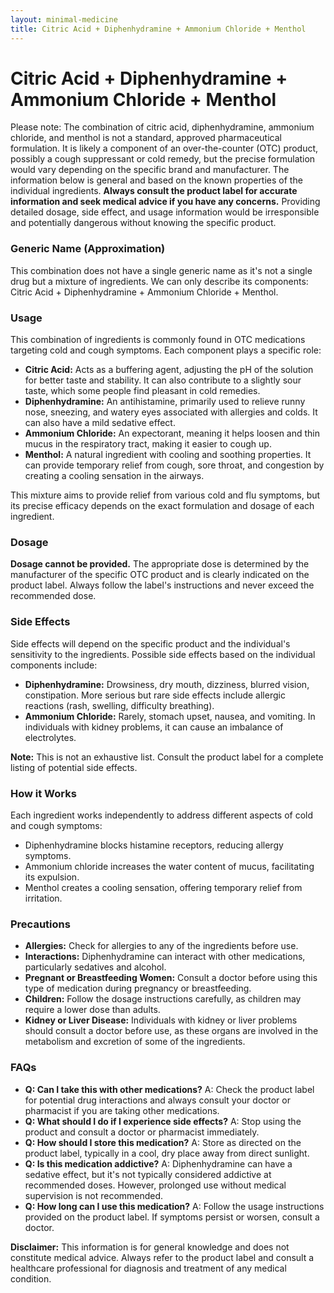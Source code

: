 ```yaml
---
layout: minimal-medicine
title: Citric Acid + Diphenhydramine + Ammonium Chloride + Menthol
---
```


# Citric Acid + Diphenhydramine + Ammonium Chloride + Menthol
Please note:  The combination of citric acid, diphenhydramine, ammonium chloride, and menthol is not a standard, approved pharmaceutical formulation.  It is likely a component of an over-the-counter (OTC) product, possibly a cough suppressant or cold remedy, but the precise formulation would vary depending on the specific brand and manufacturer.  The information below is general and based on the known properties of the individual ingredients.  **Always consult the product label for accurate information and seek medical advice if you have any concerns.**  Providing detailed dosage, side effect, and usage information would be irresponsible and potentially dangerous without knowing the specific product.


### Generic Name (Approximation)

This combination does not have a single generic name as it's not a single drug but a mixture of ingredients.  We can only describe its components: Citric Acid + Diphenhydramine + Ammonium Chloride + Menthol.

### Usage

This combination of ingredients is commonly found in OTC medications targeting cold and cough symptoms.  Each component plays a specific role:

* **Citric Acid:** Acts as a buffering agent, adjusting the pH of the solution for better taste and stability. It can also contribute to a slightly sour taste, which some people find pleasant in cold remedies.
* **Diphenhydramine:**  An antihistamine, primarily used to relieve runny nose, sneezing, and watery eyes associated with allergies and colds. It can also have a mild sedative effect.
* **Ammonium Chloride:** An expectorant, meaning it helps loosen and thin mucus in the respiratory tract, making it easier to cough up.
* **Menthol:** A natural ingredient with cooling and soothing properties. It can provide temporary relief from cough, sore throat, and congestion by creating a cooling sensation in the airways.


This mixture aims to provide relief from various cold and flu symptoms, but its precise efficacy depends on the exact formulation and dosage of each ingredient.

### Dosage

**Dosage cannot be provided.**  The appropriate dose is determined by the manufacturer of the specific OTC product and is clearly indicated on the product label.  Always follow the label's instructions and never exceed the recommended dose.


### Side Effects

Side effects will depend on the specific product and the individual's sensitivity to the ingredients.  Possible side effects based on the individual components include:

* **Diphenhydramine:** Drowsiness, dry mouth, dizziness, blurred vision, constipation.  More serious but rare side effects include allergic reactions (rash, swelling, difficulty breathing).
* **Ammonium Chloride:**  Rarely, stomach upset, nausea, and vomiting.  In individuals with kidney problems, it can cause an imbalance of electrolytes.

**Note:** This is not an exhaustive list. Consult the product label for a complete listing of potential side effects.


### How it Works

Each ingredient works independently to address different aspects of cold and cough symptoms:

* Diphenhydramine blocks histamine receptors, reducing allergy symptoms.
* Ammonium chloride increases the water content of mucus, facilitating its expulsion.
* Menthol creates a cooling sensation, offering temporary relief from irritation.


### Precautions

* **Allergies:** Check for allergies to any of the ingredients before use.
* **Interactions:**  Diphenhydramine can interact with other medications, particularly sedatives and alcohol.
* **Pregnant or Breastfeeding Women:** Consult a doctor before using this type of medication during pregnancy or breastfeeding.
* **Children:**  Follow the dosage instructions carefully, as children may require a lower dose than adults.
* **Kidney or Liver Disease:** Individuals with kidney or liver problems should consult a doctor before use, as these organs are involved in the metabolism and excretion of some of the ingredients.


### FAQs

* **Q: Can I take this with other medications?**  A: Check the product label for potential drug interactions and always consult your doctor or pharmacist if you are taking other medications.
* **Q: What should I do if I experience side effects?**  A: Stop using the product and consult a doctor or pharmacist immediately.
* **Q: How should I store this medication?**  A: Store as directed on the product label, typically in a cool, dry place away from direct sunlight.
* **Q: Is this medication addictive?** A:  Diphenhydramine can have a sedative effect, but it's not typically considered addictive at recommended doses.  However, prolonged use without medical supervision is not recommended.
* **Q: How long can I use this medication?**  A:  Follow the usage instructions provided on the product label.  If symptoms persist or worsen, consult a doctor.


**Disclaimer:** This information is for general knowledge and does not constitute medical advice. Always refer to the product label and consult a healthcare professional for diagnosis and treatment of any medical condition.

